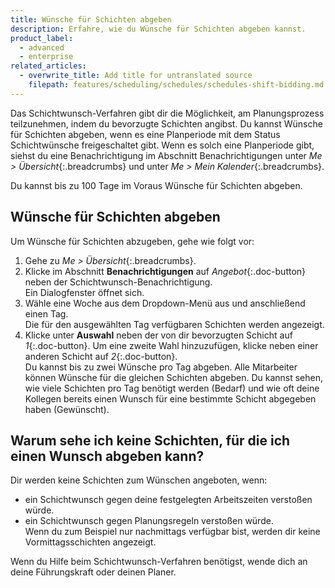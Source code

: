 ```yaml
---
title: Wünsche für Schichten abgeben
description: Erfahre, wie du Wünsche für Schichten abgeben kannst.
product_label:
  - advanced
  - enterprise
related_articles:
  - overwrite_title: Add title for untranslated source
    filepath: features/scheduling/schedules/schedules-shift-bidding.md
---
```


Das Schichtwunsch-Verfahren gibt dir die Möglichkeit, am Planungsprozess teilzunehmen, indem du bevorzugte Schichten angibst.
Du kannst Wünsche für Schichten abgeben, wenn es eine Planperiode mit dem Status Schichtwünsche freigeschaltet gibt. Wenn es solch eine Planperiode gibt, siehst du eine Benachrichtigung im Abschnitt Benachrichtigungen unter _Me > Übersicht_{:.breadcrumbs} und unter _Me > Mein Kalender_{:.breadcrumbs}.

Du kannst bis zu 100&nbsp;Tage im Voraus Wünsche für Schichten abgeben.

## Wünsche für Schichten abgeben

Um Wünsche für Schichten abzugeben, gehe wie folgt vor:

1. Gehe zu _Me > Übersicht_{:.breadcrumbs}.
2. Klicke im Abschnitt **Benachrichtigungen** auf _Angebot_{:.doc-button} neben der Schichtwunsch-Benachrichtigung.  
   Ein Dialogfenster öffnet sich.
3. Wähle eine Woche aus dem Dropdown-Menü aus und anschließend einen Tag.  
   Die für den ausgewählten Tag verfügbaren Schichten werden angezeigt.
4. Klicke unter **Auswahl** neben der von dir bevorzugten Schicht auf _1_{:.doc-button}. Um eine zweite Wahl hinzuzufügen, klicke neben einer anderen Schicht auf _2_{:.doc-button}.  
   Du kannst bis zu zwei Wünsche pro Tag abgeben. Alle Mitarbeiter können Wünsche für die gleichen Schichten abgeben. Du kannst sehen, wie viele Schichten pro Tag benötigt werden (Bedarf) und wie oft deine Kollegen bereits einen Wunsch für eine bestimmte Schicht abgegeben haben (Gewünscht).

## Warum sehe ich keine Schichten, für die ich einen Wunsch abgeben kann?

Dir werden keine Schichten zum Wünschen angeboten, wenn:

- ein Schichtwunsch gegen deine festgelegten Arbeitszeiten verstoßen würde.
- ein Schichtwunsch gegen Planungsregeln verstoßen würde.  
  Wenn du zum Beispiel nur nachmittags verfügbar bist, werden dir keine Vormittagsschichten angezeigt.

Wenn du Hilfe beim Schichtwunsch-Verfahren benötigst, wende dich an deine Führungskraft oder deinen Planer.
